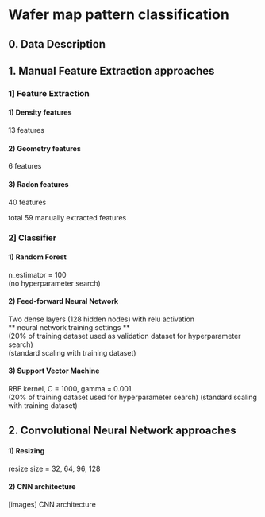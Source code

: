 # Wafer map pattern classification

## 0. Data Description

## 1. Manual Feature Extraction approaches

### 1] Feature Extraction
#### 1) Density features
13 features
#### 2) Geometry features
6 features
#### 3) Radon features
40 features

total 59 manually extracted features

### 2] Classifier

#### 1) Random Forest
n_estimator = 100  
(no hyperparameter search)

#### 2) Feed-forward Neural Network
Two dense layers (128 hidden nodes) with relu activation  
** neural network training settings **  
(20% of training dataset used as validation dataset for hyperparameter search)  
(standard scaling with training dataset)

#### 3) Support Vector Machine
RBF kernel, C = 1000, gamma = 0.001  
(20% of training dataset used for hyperparameter search)
(standard scaling with training dataset)

## 2. Convolutional Neural Network approaches
#### 1) Resizing
resize size = 32, 64, 96, 128  
#### 2) CNN architecture  
[images] CNN architecture
